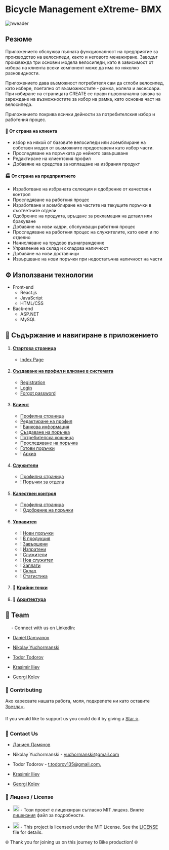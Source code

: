 # <b>Bicycle Management eXtreme- BMX</b>

![hweader](https://github.com/airfanBG/SoftuniBMX/assets/693307/ca4ea5d2-f7f4-449c-b83c-59e0e1e312e8)

## Резюме

Приложението обслужва пълната функционалност на предприятие за производство на велосипеди, както и неговото менажиране. Заводът произвежда три основни модела велосипеди, като в зависимост от избора на клиента всеки компонент може да има по няколко разновидности.

Приложението дава възможност потребителя сам да сглоби велосипед, като избере, поетапно от възможностите - рамка, колела и аксесоари.
При избиране на страницата CREATE се прави първоначална заявка за зареждане на възможностите за избор на рамка, като основна част на велосипеда.

Приложението покрива всички дейности за потребителския избор и работения процес.

#### 👤 От страна на клиента

- избор на някой от базовите велосипеди или асемблиране на собствен модел от възможните предоставени като избор части.
- Проследяване на поръчката до нейното завършване
- Редактиране на клиентския профил
- Добавяне на средства за изплащане на избрания продукт

#### 🏭 От страна на предприятието

- Изработване на избраната селекция и одобрение от качествен контрол
- Проследяване на работния процес
- Изработване и асемблиране на частите на текущите поръчки в съответните отдели
- Одобрение на продукта, връщане за рекламация на детаил или бракуване
- Добавяне на нови кадри, обслужващи работния процес
- Проследяване на работния процес на служителите, като екип и по отделно
- Начисляване на трудово възнаграждение
- Управление на склад и складова наличност
- Добавяне на нови доставчици
- Извършване на нови поръчки при недостатъчна наличност на части

## ⚙️ Използвани технологии

- Front-end
  - React.js
  - JavaScript
  - HTML/CSS
- Back-end
  - ASP.NET
  - MySQL

## 📃 Съдържание и навигиране в приложението

1. <h4 style='text-decoration:underline'>Стартова страница</h4>

   - [Index Page](/FrontEndReadMeFiles/IndexPage/indexPage.md)

2. <h4 style='text-decoration:underline'>Създаване на профил и влизане в системата</h4>

   - [Registration](/FrontEndReadMeFiles/Autentication/Register.md)
   - [Login](/FrontEndReadMeFiles/Autentication/Login.md)
   - [Forgot password](/FrontEndReadMeFiles/Autentication/ForgotPassword.md)

3. <h4 style='text-decoration:underline'>Клиент</h4>

   - [Профилна страница](/FrontEndReadMeFiles/ClientFiles/Profile.md)
   - [Редактиране на профил](/FrontEndReadMeFiles/ClientFiles/EditProfile.md)
   - ! [Банкова информация](/FrontEndReadMeFiles/ClientFiles/)
   - [Създаване на поръчка](/FrontEndReadMeFiles/ClientFiles/Order.md)
   - [Потребителска кошница](/FrontEndReadMeFiles/ClientFiles/Cart.md)
   - [Проследяване на поръчка](/FrontEndReadMeFiles/ClientFiles/TrackOrder.md)
   - [Готови поръчки](/FrontEndReadMeFiles/ClientFiles/Ready.md)
   - ! [Архив](/FrontEndReadMeFiles/ClientFiles/Archive.md)

4. <h4 style='text-decoration:underline'>Служители</h4>

   - [Профилна страница](/FrontEndReadMeFiles/ClientFiles/Profile.md)
   - ! [Поръчки за отдела](/FrontEndReadMeFiles/Employee/EditProfile.md)

5. <h4 style='text-decoration:underline'> Качествен контрол</h4>

   - [Профилна страница](/FrontEndReadMeFiles/ClientFiles/Profile.md)
   - ! [Одобрение на поръчки](/FrontEndReadMeFiles/Manager/NewOrders.md)

6. <h4 style='text-decoration:underline'>Управител</h4>

   - ! [Нови поръчки](/FrontEndReadMeFiles/Manager/NewOrders.md)
   - ! [В продукция](/FrontEndReadMeFiles/Manager/Production.md)
   - ! [Завършени]()
   - ! [Изпратени]()
   - ! [Служители](/FrontEndReadMeFiles/Manager/Employers.md)
   - ! [Нов служител](/FrontEndReadMeFiles/Manager/AddEmployee.md)
   - ! [Заплати](/FrontEndReadMeFiles/Manager/)
   - ! [Склад]()
   - ! [Статистика]()

<!-- 7. <h4 style='text-decoration:underline'>[Крайни точки](/ReadMeFiles_BE)</h4> -->

7. #### 📍 [Крайни точки](/BE_README.md)

8. #### 🔗 [Архитектура](http://yuchormanski.free.bg/bikes/high-level-dependencies.html)

## 👥 Team

<img src="https://cdn-icons-png.flaticon.com/256/174/174857.png" width="15"> - Connect with us on LinkedIn:

- [Daniel Damyanov ]()

- [Nikolay Yuchormanski](www.linkedin.com/in/nikolay-yuchormanski-b34975255)

- [Todor Todorov](https://www.linkedin.com/in/тодор-тодоров-178aaa263/)

- [Krasimir Iliev](https://www.linkedin.com/in/krasimir-iliev-bb4189238/)

- [Georgi Kolev]()

### 🤝 Contributing

Ако харесвате нашата работа, моля, подкрепете ни като оставите <!-- Place this tag where you want the button to render. -->
<a class="github-button" href="https://github.com/airfanBG/SoftuniBMX" data-color-scheme="no-preference: light; light: light; dark: dark;" data-icon="octicon-star" data-size="large" aria-label="Star airfanBG/SoftuniBMX on GitHub">Звезда⭐</a>.

If you would like to suppurt us you could do it by giving a <!-- Place this tag where you want the button to render. -->
<a class="github-button" href="https://github.com/airfanBG/SoftuniBMX" data-color-scheme="no-preference: light; light: light; dark: dark;" data-icon="octicon-star" data-size="large" aria-label="Star airfanBG/SoftuniBMX on GitHub">Star ⭐</a>.

### 📧 Contact Us

- [Даниел Дамянов]()

- Nikolay Yuchormanski - [yuchormanski@gmail.com](mailto:yuchormanski@gmail.com)

- Todor Todorov - [t.todorov135@gmail.com,](mailto:t.todorov135@gmail.com)

- [Krasimir Iliev]()

- [Georgi Kolev]()

### 📜 Лиценз / License

- <img src="https://flagpedia.net/data/flags/h120/bg.webp" width="20"> - Този проект е лицензиран съгласно MIT лиценз. Вижте [лицензния](https://github.com/airfanBG/SoftuniBMX/tree/develop?tab=License-1-ov-file) файл за подробности.

- <img src="https://flagpedia.net/data/flags/w580/gb.webp" width="20" /> - This project is licensed under the MIT License. See the [LICENSE](https://github.com/airfanBG/SoftuniBMX/tree/develop?tab=License-1-ov-file) file for details.

🌐 Thank you for joining us on this journey to Bike production! 🌐
